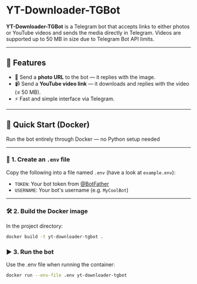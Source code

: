 # YT-Downloader-TGBot

**YT-Downloader-TGBot** is a Telegram bot that accepts links to either photos or YouTube videos and sends the media directly in Telegram. Videos are supported up to 50 MB in size due to Telegram Bot API limits.

---

## 📌 Features

- 📸 Send a **photo URL** to the bot — it replies with the image.
- 📹 Send a **YouTube video link** — it downloads and replies with the video (≤ 50 MB).
- ⚡ Fast and simple interface via Telegram.

---

## 🚀 Quick Start (Docker)

Run the bot entirely through Docker — no Python setup needed

---

### 📄 1. Create an `.env` file

Copy the following into a file named `.env` (have a look at `example.env`):
- `TOKEN`: Your bot token from [@BotFather](https://t.me/BotFather)
- `USERNAME`: Your bot's username (e.g. `MyCoolBot`)

---

### 🛠 2. Build the Docker image

In the project directory:

```bash
docker build -t yt-downloader-tgbot .
```
### ▶️ 3. Run the bot
Use the .env file when running the container:
```bash
docker run --env-file .env yt-downloader-tgbot
```